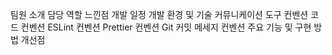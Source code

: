 팀원 소개
담당 역할
느낀점
개발 일정
개발 환경 및 기술
커뮤니케이션 도구
컨벤션
코드 컨벤션
ESLint 컨벤션
Prettier 컨벤션
Git 커밋 메세지 컨벤션
주요 기능 및 구현 방법
개선점
